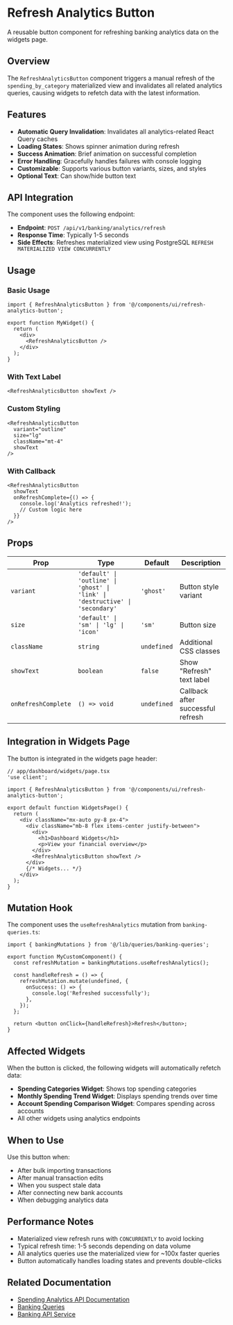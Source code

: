 # Refresh Analytics Button

A reusable button component for refreshing banking analytics data on the widgets page.

## Overview

The `RefreshAnalyticsButton` component triggers a manual refresh of the `spending_by_category` materialized view and invalidates all related analytics queries, causing widgets to refetch data with the latest information.

## Features

- **Automatic Query Invalidation**: Invalidates all analytics-related React Query caches
- **Loading States**: Shows spinner animation during refresh
- **Success Animation**: Brief animation on successful completion
- **Error Handling**: Gracefully handles failures with console logging
- **Customizable**: Supports various button variants, sizes, and styles
- **Optional Text**: Can show/hide button text

## API Integration

The component uses the following endpoint:
- **Endpoint**: `POST /api/v1/banking/analytics/refresh`
- **Response Time**: Typically 1-5 seconds
- **Side Effects**: Refreshes materialized view using PostgreSQL `REFRESH MATERIALIZED VIEW CONCURRENTLY`

## Usage

### Basic Usage

```tsx
import { RefreshAnalyticsButton } from '@/components/ui/refresh-analytics-button';

export function MyWidget() {
  return (
    <div>
      <RefreshAnalyticsButton />
    </div>
  );
}
```

### With Text Label

```tsx
<RefreshAnalyticsButton showText />
```

### Custom Styling

```tsx
<RefreshAnalyticsButton
  variant="outline"
  size="lg"
  className="mt-4"
  showText
/>
```

### With Callback

```tsx
<RefreshAnalyticsButton
  showText
  onRefreshComplete={() => {
    console.log('Analytics refreshed!');
    // Custom logic here
  }}
/>
```

## Props

| Prop | Type | Default | Description |
|------|------|---------|-------------|
| `variant` | `'default' \| 'outline' \| 'ghost' \| 'link' \| 'destructive' \| 'secondary'` | `'ghost'` | Button style variant |
| `size` | `'default' \| 'sm' \| 'lg' \| 'icon'` | `'sm'` | Button size |
| `className` | `string` | `undefined` | Additional CSS classes |
| `showText` | `boolean` | `false` | Show "Refresh" text label |
| `onRefreshComplete` | `() => void` | `undefined` | Callback after successful refresh |

## Integration in Widgets Page

The button is integrated in the widgets page header:

```tsx
// app/dashboard/widgets/page.tsx
'use client';

import { RefreshAnalyticsButton } from '@/components/ui/refresh-analytics-button';

export default function WidgetsPage() {
  return (
    <div className="mx-auto py-8 px-4">
      <div className="mb-8 flex items-center justify-between">
        <div>
          <h1>Dashboard Widgets</h1>
          <p>View your financial overview</p>
        </div>
        <RefreshAnalyticsButton showText />
      </div>
      {/* Widgets... */}
    </div>
  );
}
```

## Mutation Hook

The component uses the `useRefreshAnalytics` mutation from `banking-queries.ts`:

```tsx
import { bankingMutations } from '@/lib/queries/banking-queries';

export function MyCustomComponent() {
  const refreshMutation = bankingMutations.useRefreshAnalytics();

  const handleRefresh = () => {
    refreshMutation.mutate(undefined, {
      onSuccess: () => {
        console.log('Refreshed successfully');
      },
    });
  };

  return <button onClick={handleRefresh}>Refresh</button>;
}
```

## Affected Widgets

When the button is clicked, the following widgets will automatically refetch data:

- **Spending Categories Widget**: Shows top spending categories
- **Monthly Spending Trend Widget**: Displays spending trends over time
- **Account Spending Comparison Widget**: Compares spending across accounts
- All other widgets using analytics endpoints

## When to Use

Use this button when:
- After bulk importing transactions
- After manual transaction edits
- When you suspect stale data
- After connecting new bank accounts
- When debugging analytics data

## Performance Notes

- Materialized view refresh runs with `CONCURRENTLY` to avoid locking
- Typical refresh time: 1-5 seconds depending on data volume
- All analytics queries use the materialized view for ~100x faster queries
- Button automatically handles loading states and prevents double-clicks

## Related Documentation

- [Spending Analytics API Documentation](../../../SPENDING_ANALYTICS_API.md)
- [Banking Queries](../../lib/queries/banking-queries.ts)
- [Banking API Service](../../lib/services/banking-api.ts)
